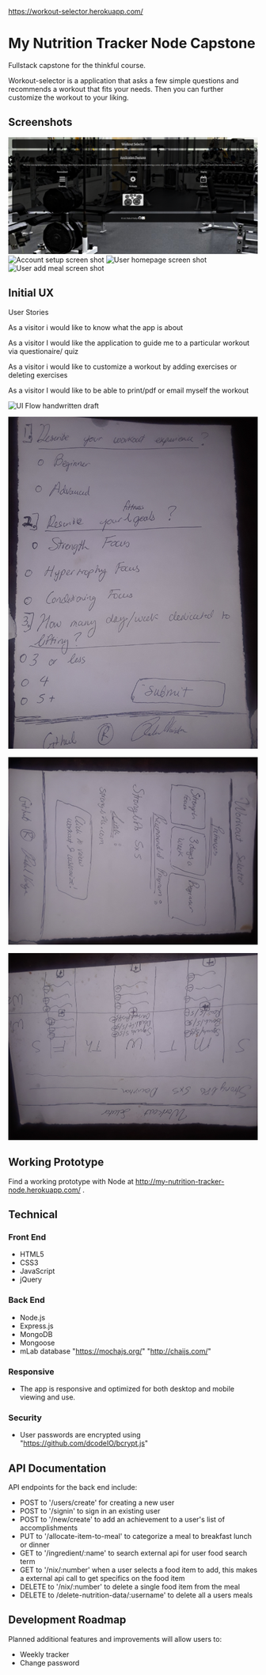 https://workout-selector.herokuapp.com/

# My Nutrition Tracker Node Capstone
Fullstack capstone for the thinkful course.

Workout-selector is a application that asks a few simple questions and recommends a workout that fits your needs. Then you can further customize the workout to your liking.
## Screenshots
![Landing page screen shot](https://github.com/rvaidyaa/workout-selector-fullstack-capstone/blob/master/github-images/landingpage.png)
![Account setup screen shot](https://github.com/rvaidyaa/workout-selector-fullstack-capstone/blob/master/github-images/signup.png)
![User homepage screen shot](https://github.com/rvaidyaa/workout-selector-fullstack-capstone/blob/master/github-images/dailyview.png)
![User add meal screen shot](https://github.com/rvaidyaa/workout-selector-fullstack-capstone/blob/master/github-images/addmealpage.png)


## Initial UX
User Stories

As a visitor i would like to know what the app is about

As a visitor I would like the application to guide me to a particular workout via questionaire/ quiz

As a visitor i would like to customize a workout by adding exercises or deleting exercises

As a visitor I would like to be able to print/pdf or email myself the workout



![UI Flow handwritten draft](https://github.com/rvaidyaaworkout-selector-fullstack-capstone/blob/master/Wireframe/landing.jpg)


![UI Flow handwritten draft](https://github.com/rvaidyaa/workout-selector-fullstack-capstone/blob/master/Wireframe/quiz.jpg)

![UI Flow handwritten draft](https://github.com/rvaidyaa/workout-selector-fullstack-capstone/blob/master/Wireframe/result.jpg)

![UI Flow handwritten draft](https://github.com/rvaidyaa/workout-selector-fullstack-capstone/blob/master/Wireframe/customize.jpg)


## Working Prototype
Find a working prototype with Node at http://my-nutrition-tracker-node.herokuapp.com/ .


## Technical

### Front End

* HTML5
* CSS3
* JavaScript
* jQuery

### Back End

* Node.js
* Express.js
* MongoDB
* Mongoose
* mLab database
"https://mochajs.org/"  "http://chaijs.com/"

### Responsive

* The app is responsive and optimized for both desktop and mobile viewing and use.

### Security

* User passwords are encrypted using "https://github.com/dcodeIO/bcrypt.js"

## API Documentation
API endpoints for the back end include:
* POST to '/users/create' for creating a new user
* POST to '/signin' to sign in an existing user
* POST to '/new/create' to add an achievement to a user's list of accomplishments
* PUT to '/allocate-item-to-meal' to categorize a meal to breakfast lunch or dinner
* GET to '/ingredient/:name' to search external api for user food search term
* GET to '/nix/:number' when a user selects a food item to add, this makes a external api call to get specifics on the food item
* DELETE to '/nix/:number' to delete a single food item from the meal
* DELETE to /delete-nutrition-data/:username' to delete all a users meals

## Development Roadmap
Planned additional features and improvements will allow users to:
* Weekly tracker
* Change password
